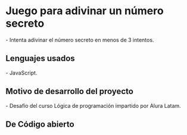 <h1> Juego para adivinar un número secreto </h1>
- Intenta adivinar el número secreto en menos de 3 intentos.

<h2> Lenguajes usados </h2>
- JavaScript.

<h2> Motivo de desarrollo del proyecto</h2>
- Desafio del curso Lógica de programación impartido por Alura Latam.

<h2> De Código abierto</h2>
